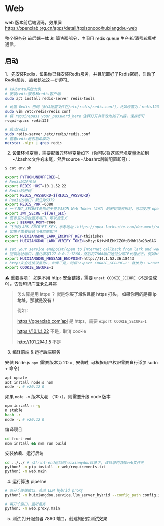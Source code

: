 # Web

web 版本前后端源码，效果同 https://openxlab.org.cn/apps/detail/tpoisonooo/huixiangdou-web

整个服务分 前后端一体 和 算法两部分，中间用 redis queue 生产者/消费者模式通信。

## 启动

1、先安装Redis，如果你已经安装Redis服务，并且配置好了Redis密码，启动了Redis服务，直接跳过这一步即可。

```bash
# 以Ubantu系统为例
# 安装redis服务和redis客户端
sudo apt install redis-server redis-tools

# 设置 Redis 密码（默认配置文件在/etc/redis/redis.conf），比如设置为：redis123
sudo vim /etc/redis/redis.conf 
# 将 requirepass your_password_here 注释打开并修改为如下内容，保存即可
requirepass redis123

# 启动redis
sudo redis-server /etc/redis/redis.conf
# 查看redis是否启动成功
netstat -nlpt | grep redis

```

2. 设置环境变量，需要配置的环境变量如下（你可以将这些环境变量添加到~/.bashrc文件的末尾，然后source ~/.bashrc刷新配置即可）：

```bash
$ cat env.sh

export PYTHONUNBUFFERED=1
# Redis的IP地址
export REDIS_HOST=10.1.52.22
# Redis的密码
export REDIS_PASSWORD=${REDIS_PASSWORD}
# Redis的端口，默认为6379
export REDIS_PORT=6380
# 一个JWT_SECRET是指用于签名JSON Web Token (JWT) 的密钥或密钥对，可以使用'openssl rand -base64 32'命令生成
export JWT_SECRET=${JWT_SEC}
# 茴香豆的后台服务端口，可以自定义
export SERVER_PORT=7860
# 飞书的LARK_ENCRYPT_KEY，参考地址：https://open.larksuite.com/document/server-docs/event-subscription/event-subscription-configure-/request-url-configuration-case
# 如果不需要接通飞书忽略即可
export HUIXIANGDOU_LARK_ENCRYPT_KEY=thisiskey
export HUIXIANGDOU_LARK_VERIFY_TOKEN=sMzyjKi9vMlEhKCZOVtBMhhl8x23z0AG

# set your service endpoint(open to Internet callback from lark and wechat)
# 回调地址端口，建议填写127.0.0.1:7860，然后将7860端口通过公网IP代理出去，例如http://10.1.52.36:18443
export HUIXIANGDOU_MESSAGE_ENDPOINT=http://10.1.52.36:18443
# https安全连接设置为1，如果不是，则将'export COOKIE_SECURE=1' 替换为：'unset COOKIE_SECURE'
export COOKIE_SECURE=1
```
⚠️ 重要事项：  如果不用 https 安全链接，需要 `unset COOKIE_SECURE`（不是设成 0）。否则知识库登录会异常

> 怎么算是用 https ？ 就是**你买了域名且能 https 打头， 如果你用的是裸 ip 地址，那就是没有！** 
>
> 例如：
> 
> https://openxlab.com/api    是 https，需要 `export COOKIE_SECURE=1` 
> 
> https://10.1.2.22   不是，取消 cookie
> 
> http://101.204.1.5  不是
> 


3. 编译前端 & 运行后端服务

安装 Node.js `npm` (需要版本为 20.x , 安装时, 可根据用户权限需要自行添加 sudo + 命令) 

```bash
apt update
apt install nodejs npm
node -v # v20.12.0
```

如果 `node -v` 版本太老 （10.x），则需要升级 node 版本

```bash
npm install n -g
n stable
hash -r
node -v # v20.12.0
```

编译项目

```bash
cd front-end
npm install && npm run build
```

安装依赖、运行后端

```bash
cd ../../ # 从front-end返回到huixiangdou目录下, 该目录内含有web文件夹
python3 -m pip install -r web/requirements.txt
python3 -m web.main
```

4. 运行算法 pipeline

```bash
# 先开个终端窗口，启动 LLM hybrid proxy
python3 -m huixiangdou.service.llm_server_hybrid --config_path config.ini

# 再开个窗口，监听服务
python3 -m web.proxy.main
```

5. 测试
打开服务器 7860 端口，创建知识库测试效果
